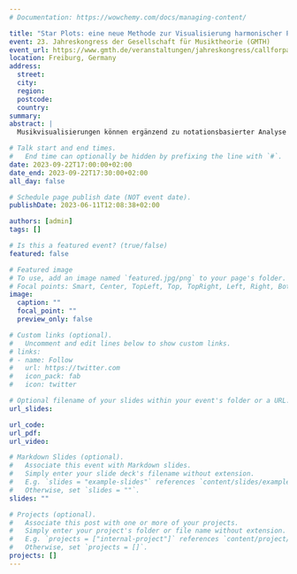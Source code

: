 ```yaml
---
# Documentation: https://wowchemy.com/docs/managing-content/

title: "Star Plots: eine neue Methode zur Visualisierung harmonischer Pfade für vierstimmige Kompositionen"
event: 23. Jahreskongress der Gesellschaft für Musiktheorie (GMTH)
event_url: https://www.gmth.de/veranstaltungen/jahreskongress/callforpapers.aspx
location: Freiburg, Germany
address:
  street:
  city:
  region:
  postcode:
  country:
summary:
abstract: |
  Musikvisualisierungen können ergänzend zu notationsbasierter Analyse eingesetzt werden, um bestimmte Parameter hervorzuheben und musikalische Verläufe gleichsam “einzufrieren”. Automatisierte Visualisierungen, von graphischen Repräsentationen bis hin zu computergestützten Verfahren, haben darüber hinaus den Vorteil, dass sie sich auf eine Vielzahl unterschiedlicher Stücke anwenden lassen und dadurch sowohl Werk- als auch Stilvergleiche erleichtern - selbstverständlich immer nur in Hinsicht auf die verbildlichten Elemente. Der vorliegende Beitrag führt eine neuartige Methode zur Visualisierung von zwei- bis vierstimmigen Sätzen ein, mittels derer insbesondere das Verhältnis von Konsonanzen und Dissonanzen sowie kompositorische Vorlieben für gewisse Klänge verdeutlicht werden. Stücke, die in Form von Ketten vertikaler Intervalle vorliegen (entweder manuell oder algorithmisch erzeugt), werden in einen dreidimensionalen Raum projiziert, in dem Aspekte der Textur, des Kontrapunkts sowie der Harmonik visualisiert sind. Der Output ist eine interaktive Grafik, welche zum Beispiel im Theorieunterricht oder auch in Publikationen eingebunden werden kann. Die Möglichkeiten der Methode werden anhand verschiedener Repertoires (etwa Kantional- versus Choralsatz) verdeutlicht und verglichen. Der Code zum Erzeugen der so genannten "Starplots" ist in der populären Programmiersprache Python geschrieben und frei und offen verfügbar.

# Talk start and end times.
#   End time can optionally be hidden by prefixing the line with `#`.
date: 2023-09-22T17:00:00+02:00
date_end: 2023-09-22T17:30:00+02:00
all_day: false

# Schedule page publish date (NOT event date).
publishDate: 2023-06-11T12:08:38+02:00

authors: [admin]
tags: []

# Is this a featured event? (true/false)
featured: false

# Featured image
# To use, add an image named `featured.jpg/png` to your page's folder. 
# Focal points: Smart, Center, TopLeft, Top, TopRight, Left, Right, BottomLeft, Bottom, BottomRight.
image:
  caption: ""
  focal_point: ""
  preview_only: false

# Custom links (optional).
#   Uncomment and edit lines below to show custom links.
# links:
# - name: Follow
#   url: https://twitter.com
#   icon_pack: fab
#   icon: twitter

# Optional filename of your slides within your event's folder or a URL.
url_slides:

url_code:
url_pdf:
url_video:

# Markdown Slides (optional).
#   Associate this event with Markdown slides.
#   Simply enter your slide deck's filename without extension.
#   E.g. `slides = "example-slides"` references `content/slides/example-slides.md`.
#   Otherwise, set `slides = ""`.
slides: ""

# Projects (optional).
#   Associate this post with one or more of your projects.
#   Simply enter your project's folder or file name without extension.
#   E.g. `projects = ["internal-project"]` references `content/project/deep-learning/index.md`.
#   Otherwise, set `projects = []`.
projects: []
---
```

